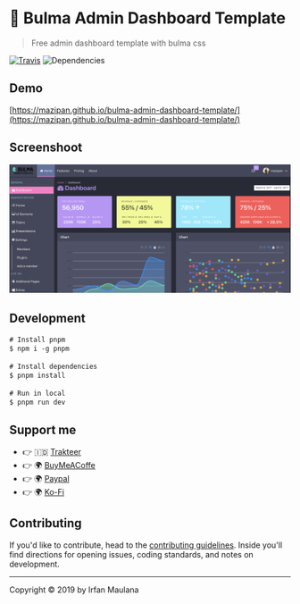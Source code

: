 # :honeybee: Bulma Admin Dashboard Template

> Free admin dashboard template with bulma css

[![Travis](https://img.shields.io/travis/mazipan/bulma-admin-dashboard-template.svg)](https://travis-ci.org/mazipan/bulma-admin-dashboard-template) ![Dependencies](https://img.shields.io/david/mazipan/bulma-admin-dashboard-template.svg)

## Demo

[https://mazipan.github.io/bulma-admin-dashboard-template/](https://mazipan.github.io/bulma-admin-dashboard-template/)

## Screenshoot

![Screenshoot](screenshoot.png)

## Development

```
# Install pnpm
$ npm i -g pnpm

# Install dependencies
$ pnpm install

# Run in local
$ pnpm run dev
```

## Support me

- 👉 🇮🇩 [Trakteer](https://trakteer.id/mazipan?utm_source=github)
- 👉 🌍 [BuyMeACoffe](https://www.buymeacoffee.com/mazipan?utm_source=github)
- 👉 🌍 [Paypal](https://www.paypal.me/mazipan?utm_source=github)
- 👉 🌍 [Ko-Fi](https://ko-fi.com/mazipan)

## Contributing

If you'd like to contribute, head to the [contributing guidelines](/CONTRIBUTING.md). Inside you'll find directions for opening issues, coding standards, and notes on development.

---

Copyright © 2019 by Irfan Maulana
